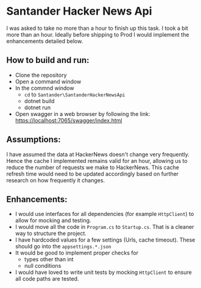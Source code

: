 # Santander Hacker News Api

I was asked to take no more than a hour to finish up this task. I took a bit more than an hour. Ideally before shipping to Prod I would implement the enhancements detailed below.

## How to build and run:
* Clone the repository
* Open a command window
* In the commnd window 
  - `cd` to `Santander\SantanderHackerNewsApi`
  - dotnet build
  - dotnet run
* Open swagger in a web browser by following the link: [https://localhost:7065/swagger/index.html](https://localhost:7065/swagger/index.html)

## Assumptions:
I have assumed the data at HackerNews doesn't change very frequently. Hence the cache I implemented remains valid for an hour, allowing us to reduce the number of requests we make to HackerNews.
This cache refresh time would need to be updated accordingly based on further research on how frequently it changes.

## Enhancements:
* I would use interfaces for all dependencies (for example `HttpClient`) to allow for mocking and testing.
* I would move all the code in `Program.cs` to `Startup.cs`. That is a cleaner way to structure the project.
* I have hardcoded values for a few settings (Urls, cache timeout). These should go into the `appsettings.*.json`
* It would be good to implement proper checks for
  - types other than int
  - null conditions
* I would have loved to write unit tests by mocking `HttpClient` to ensure all code paths are tested.
